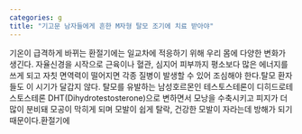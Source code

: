 ```yaml
---
categories: g
title: "기고문 남자들에게 흔한 M자형 탈모 조기에 치료 받아야"
---
```

기온이 급격하게 바뀌는 환절기에는 일교차에 적응하기 위해 우리 몸에 다양한 변화가 생긴다. 자율신경을 시작으로 근육이나 혈관, 심지어 피부까지 평소보다 많은 에너지를 쓰게 되고 자칫 면역력이 떨어지면 각종 질병이 발생할 수 있어 조심해야 한다.탈모 환자들도 이 시기가 달갑지 않다. 탈모를 유발하는 남성호르몬인 테스토스테론이 디히드로테스토스테론 DHT(Dihydrotestosterone)으로 변하면서 모낭을 수축시키고 피지가 더 많이 분비돼 모공이 막히게 되며 모발이 쉽게 탈락, 건강한 모발이 자라는데 방해가 되기 때문이다.환절기에